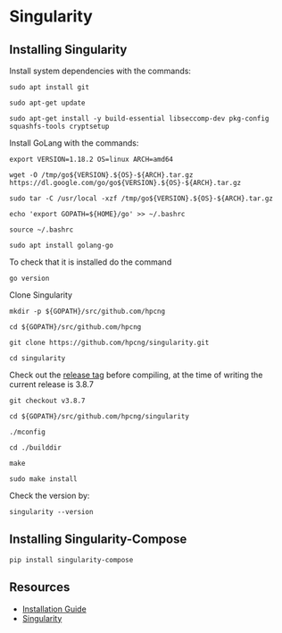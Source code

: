 # Singularity

## Installing Singularity

Install system dependencies with the commands:
```
sudo apt install git
```
```
sudo apt-get update
```
```
sudo apt-get install -y build-essential libseccomp-dev pkg-config squashfs-tools cryptsetup
```

Install GoLang with the commands:
```
export VERSION=1.18.2 OS=linux ARCH=amd64
```
```
wget -O /tmp/go${VERSION}.${OS}-${ARCH}.tar.gz https://dl.google.com/go/go${VERSION}.${OS}-${ARCH}.tar.gz
```
```
sudo tar -C /usr/local -xzf /tmp/go${VERSION}.${OS}-${ARCH}.tar.gz 
```

```
echo 'export GOPATH=${HOME}/go' >> ~/.bashrc
```
```
source ~/.bashrc
```
```
sudo apt install golang-go
```
To check that it is installed do the command
```
go version
```


Clone Singularity
```
mkdir -p ${GOPATH}/src/github.com/hpcng
```
``` 
cd ${GOPATH}/src/github.com/hpcng
```
``` 
git clone https://github.com/hpcng/singularity.git
```
```
cd singularity 
```

Check out the [release tag](https://github.com/hpcng/singularity/releases) before compiling, at the time of writing the current release is 3.8.7
```
git checkout v3.8.7
```
```
cd ${GOPATH}/src/github.com/hpcng/singularity
```
```
./mconfig
```
```
cd ./builddir
```
```
make
```
```
sudo make install 
```

Check the version by: 
```
singularity --version
```

## Installing Singularity-Compose
```
pip install singularity-compose
```


## Resources

- [Installation Guide](https://sylabs.io/guides/3.0/user-guide/installation.html)
- [Singularity](https://github.com/hpcng/singularity)
